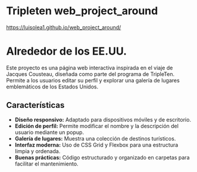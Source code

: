 # Tripleten web_project_around

https://luisolea1.github.io/web_project_around/ 

# Alrededor de los EE.UU.

Este proyecto es una página web interactiva inspirada en el viaje de Jacques Cousteau, diseñada como parte del programa de TripleTen. Permite a los usuarios editar su perfil y explorar una galería de lugares emblemáticos de los Estados Unidos.

## Características

- **Diseño responsivo:** Adaptado para dispositivos móviles y de escritorio.
- **Edición de perfil:** Permite modificar el nombre y la descripción del usuario mediante un popup.
- **Galería de lugares:** Muestra una colección de destinos turísticos.
- **Interfaz moderna:** Uso de CSS Grid y Flexbox para una estructura limpia y ordenada.
- **Buenas prácticas:** Código estructurado y organizado en carpetas para facilitar el mantenimiento.








 
